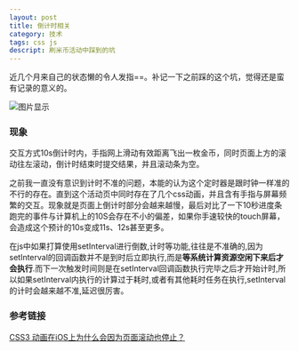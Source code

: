 ```yaml
---
layout: post
title: 倒计时相关
category: 技术
tags: css js
descript: 刷米币活动中踩到的坑
---
```



近几个月来自己的状态懒的令人发指==。补记一下之前踩的这个坑，觉得还是蛮有记录的意义的。

![图片显示](/echo-blog/public/img/2015-09-30-timer.png)

### 现象

交互方式10s倒计时内，手指网上滑动有效距离飞出一枚金币，同时页面上方的滚动往左滚动，倒计时结束时提交结果，并且滚动条为空。

之前我一直没有意识到计时不准的问题，本能的认为这个定时器是跟时钟一样准的不行的存在。直到这个活动页中同时存在了几个css动画，并且含有手指与屏幕频繁的交互。现象就是页面上倒计时部分会越来越慢，最后对比了一下10秒进度条跑完的事件与计算机上的10S会存在不小的偏差，如果你手速较快的touch屏幕，会造成这个预计的10s变成11s、12s甚至更多。

在js中如果打算使用setInterval进行倒数,计时等功能,往往是不准确的,因为setInterval的回调函数并不是到时后立即执行,而是**等系统计算资源空闲下来后才会执行**.而下一次触发时间则是在setInterval回调函数执行完毕之后才开始计时,所以如果setInterval内执行的计算过于耗时,或者有其他耗时任务在执行,setInterval的计时会越来越不准,延迟很厉害。




### 参考链接
[CSS3 动画在iOS上为什么会因为页面滚动也停止？](http://www.zhihu.com/question/24268253)
